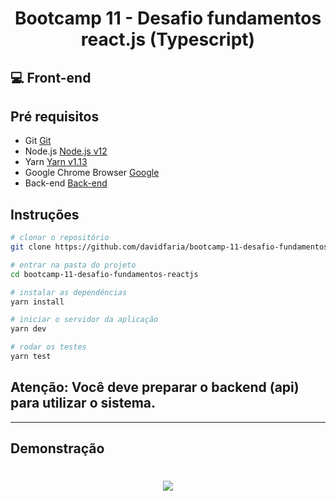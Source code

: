 

<h1 align="center">
 Bootcamp 11 - Desafio fundamentos react.js (Typescript)
</h1>

## :computer: Front-end

## Pré requisitos

- Git [Git](https://git-scm.com)
- Node.js [Node.js v12](https://nodejs.org/)
- Yarn [Yarn v1.13](https://yarnpkg.com/)
- Google Chrome Browser [Google](https://www.google.pt/intl/pt-PT/chrome/?brand=CHBD&gclid=CjwKCAiAxMLvBRBNEiwAKhr-nMvKg5nZhwHd__xLE-Mume31jYijN5WLG991vsf4owDGK4VNHWtrEhoCNRgQAvD_BwE&gclsrc=aw.ds)
- Back-end [Back-end](https://github.com/davidfaria/bootcamp-11-desafio-typeorm-upload)

## Instruções

```bash
# clonar o repositório
git clone https://github.com/davidfaria/bootcamp-11-desafio-fundamentos-reactjs

# entrar na pasta do projeto
cd bootcamp-11-desafio-fundamentos-reactjs

# instalar as dependências
yarn install

# iniciar o servidor da aplicação
yarn dev

# rodar os testes
yarn test

```
## Atenção: Você deve preparar o backend (api) para utilizar o sistema.


---

## Demonstração

<h1 align="center">
<img src="https://raw.githubusercontent.com/davidfaria/bootcamp-11-desafio-fundamentos-reactjs/master/.github/web.gif">
</h1>
